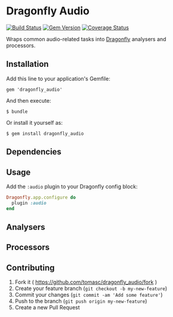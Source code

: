 # Dragonfly Audio

[![Build Status](https://travis-ci.org/tomasc/fragonfly_audio.svg)](https://travis-ci.org/tomasc/fragonfly_audio) [![Gem Version](https://badge.fury.io/rb/fragonfly_audio.svg)](http://badge.fury.io/rb/fragonfly_audio) [![Coverage Status](https://img.shields.io/coveralls/tomasc/fragonfly_audio.svg)](https://coveralls.io/r/tomasc/mongoid_recurring)

Wraps common audio-related tasks into [Dragonfly](http://markevans.github.io/dragonfly) analysers and processors.

## Installation

Add this line to your application's Gemfile:

    gem 'dragonfly_audio'

And then execute:

    $ bundle

Or install it yourself as:

    $ gem install dragonfly_audio

## Dependencies

## Usage

Add the `:audio` plugin to your Dragonfly config block:

```ruby
Dragonfly.app.configure do
  plugin :audio
end
```

## Analysers

## Processors

## Contributing

1. Fork it ( https://github.com/tomasc/dragonfly_audio/fork )
2. Create your feature branch (`git checkout -b my-new-feature`)
3. Commit your changes (`git commit -am 'Add some feature'`)
4. Push to the branch (`git push origin my-new-feature`)
5. Create a new Pull Request
